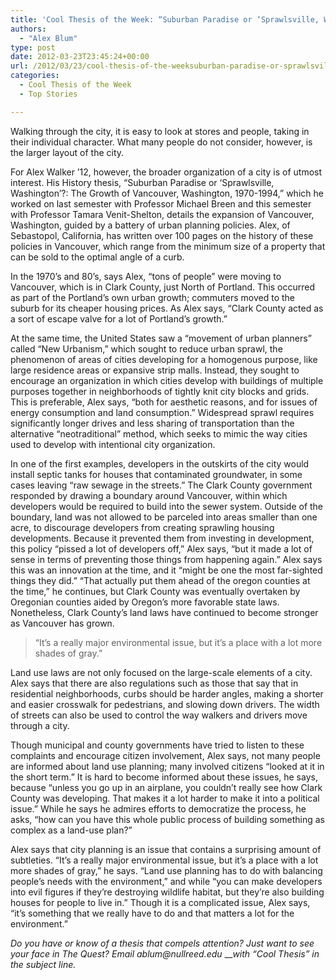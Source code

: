 ```yaml
---
title: 'Cool Thesis of the Week: “Suburban Paradise or ‘Sprawlsville, Washington’?”'
authors: 
  - "Alex Blum"
type: post
date: 2012-03-23T23:45:24+00:00
url: /2012/03/23/cool-thesis-of-the-weeksuburban-paradise-or-sprawlsville-washington/
categories:
  - Cool Thesis of the Week
  - Top Stories

---
```

<a href="http://www.reedquest.org/2012/03/cool-thesis-of-the-weeksuburban-paradise-or-sprawlsville-washington/img_1897slider/" rel="attachment wp-att-1443"><img class="aligncenter size-full wp-image-1443" title="Alex Walker" src="https://i1.wp.com/www.reedquest.org/wp-content/uploads/2012/03/IMG_1897slider.png?resize=770%2C430" alt="" data-recalc-dims="1" /></a>Walking through the city, it is easy to look at stores and people, taking in their individual character. What many people do not consider, however, is the larger layout of the city.

For Alex Walker &#8217;12, however, the broader organization of a city is of utmost interest. His History thesis, “Suburban Paradise or &#8216;Sprawlsville, Washington&#8217;?: The Growth of Vancouver, Washington, 1970-1994,” which he worked on last semester with Professor Michael Breen and this semester with Professor Tamara Venit-Shelton, details the expansion of Vancouver, Washington, guided by a battery of urban planning policies. Alex, of Sebastopol, California, has written over 100 pages on the history of these policies in Vancouver, which range from the minimum size of a property that can be sold to the optimal angle of a curb.

In the 1970&#8217;s and 80&#8217;s, says Alex, “tons of people” were moving to Vancouver, which is in Clark County, just North of Portland. This occurred as part of the Portland&#8217;s own urban growth; commuters moved to the suburb for its cheaper housing prices. As Alex says, “Clark County acted as a sort of escape valve for a lot of Portland&#8217;s growth.”

At the same time, the United States saw a “movement of urban planners” called “New Urbanism,” which sought to reduce urban sprawl, the phenomenon of areas of cities developing for a homogenous purpose, like large residence areas or expansive strip malls. Instead, they sought to encourage an organization in which cities develop with buildings of multiple purposes together in neighborhoods of tightly knit city blocks and grids. This is preferable, Alex says, “both for aesthetic reasons, and for issues of energy consumption and land consumption.” Widespread sprawl requires significantly longer drives and less sharing of transportation than the alternative “neotraditional” method, which seeks to mimic the way cities used to develop with intentional city organization.

In one of the first examples, developers in the outskirts of the city would install septic tanks for houses that contaminated groundwater, in some cases leaving “raw sewage in the streets.” The Clark County government responded by drawing a boundary around Vancouver, within which developers would be required to build into the sewer system. Outside of the boundary, land was not allowed to be parceled into areas smaller than one acre, to discourage developers from creating sprawling housing developments. Because it prevented them from investing in development, this policy “pissed a lot of developers off,” Alex says, “but it made a lot of sense in terms of preventing those things from happening again.” Alex says this was an innovation at the time, and it “might be one the most far-sighted things they did.” “That actually put them ahead of the oregon counties at the time,” he continues, but Clark County was eventually overtaken by Oregonian counties aided by Oregon&#8217;s more favorable state laws. Nonetheless, Clark County&#8217;s land laws have continued to become stronger as Vancouver has grown.

> &#8220;It&#8217;s a really major environmental issue, but it&#8217;s a place with a lot more shades of gray.&#8221;

Land use laws are not only focused on the large-scale elements of a city. Alex says that there are also regulations such as those that say that in residential neighborhoods, curbs should be harder angles, making a shorter and easier crosswalk for pedestrians, and slowing down drivers. The width of streets can also be used to control the way walkers and drivers move through a city.

Though municipal and county governments have tried to listen to these complaints and encourage citizen involvement, Alex says, not many people are informed about land use planning; many involved citizens “looked at it in the short term.” It is hard to become informed about these issues, he says, because “unless you go up in an airplane, you couldn&#8217;t really see how Clark County was developing. That makes it a lot harder to make it into a political issue.” While he says he admires efforts to democratize the process, he asks, “how can you have this whole public process of building something as complex as a land-use plan?”

Alex says that city planning is an issue that contains a surprising amount of subtleties. “It&#8217;s a really major environmental issue, but it&#8217;s a place with a lot more shades of gray,” he says. “Land use planning has to do with balancing people&#8217;s needs with the environment,” and while “you can make developers into evil figures if they&#8217;re destroying wildlife habitat, but they&#8217;re also building houses for people to live in.” Though it is a complicated issue, Alex says, “it&#8217;s something that we really have to do and that matters a lot for the environment.”

_Do you have or know of a thesis that compels attention? Just want to see your face in The Quest? Email &#x61;&#x62;&#x6c;&#x75;&#x6d;&#x40;<span class="oe_displaynone">null</span>&#x72;&#x65;&#x65;&#x64;&#x2e;&#x65;&#x64;&#x75;_ ___with “Cool Thesis” in the subject line._
